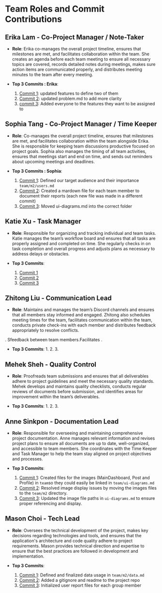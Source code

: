 # Team Roles and Commit Contributions

## Erika Lam  - Co-Project Manager / Note-Taker
- **Role**: Erika co-manages the overall project timeline, ensures that milestones are met, and facilitates collaboration within the team. She creates an agenda before each team meeting to ensure all necessary topics are covered, records detailed notes during meetings, makes sure action items are communicated properly, and distributes meeting minutes to the team after every meeting.


- **Top 3 Commits : Erika**:
  1. [Commit 1](https://github.com/sophiatangg/CS326Team26/commit/164c052847b3758280e0e74196ff704eb3167213): updated features to define two of them
  2. [Commit 2](https://github.com/sophiatangg/CS326Team26/commit/61bf69fc92dd84f2d56da8b901a4074d51d412f0): updated problem.md to add more clarity
  3. [commit 3](https://github.com/sophiatangg/CS326Team26/commit/50c8517807bb8b8e342a37a5522a371f6bff7976): Added everyone to the features they want to be assigned to

## Sophia Tang - Co-Project Manager / Time Keeper
- **Role**: Co-manages the overall project timeline, ensures that milestones are met, and facilitates collaboration within the team alongside Erika. She is responsible for keeping team discussions productive focused on project goals. Sophia also manages the timing of all team activities, ensures that meetings start and end on time, and sends out reminders about upcoming meetings and deadlines.

- **Top 3 Commits : Sophia**:
  1. [Commit 1](https://github.com/sophiatangg/CS326Team26/commit/1d2cc991eb0bd3c60535b1777786ad1c4f0def92): Defined our target audience and their importance `team/m2/users.md`
  2. [Commit 2](https://github.com/sophiatangg/CS326Team26/commit/b7d64b6acf6fffab0e15cd80240762dd8dd6a480): Created a mardown file for each team member to document their reports (each new file was made in a different commit)
  3. [Commit 3](https://github.com/sophiatangg/CS326Team26/commit/e359efca76dc496a1d2dfe0317299702bdf4b559): Moved ui-diagrams.md into the correct folder

## Katie Xu - Task Manager
- **Role**: Responsible for organizing and tracking individual and team tasks. Katie manages the team’s workflow board and ensures that all tasks are properly assigned and completed on time. She regularly checks in on task completion and overall progress and adjusts plans as necessary to address delays or obstacles.

- **Top 3 Commits**:
  1. [Commit 1](https://github.com/sophiatangg/CS326Team26/commit/50283695bf3d3a74b4379b08d4e2c08cc684a85d)
  2. [Commit 2](https://github.com/sophiatangg/CS326Team26/commit/5276ba95276607d48b787a025a968646d90a3747)
  3. [Commit 3](https://github.com/sophiatangg/CS326Team26/commit/7bd4f6f36b91b95ad18d88aa8add45722fa270cb)

## Zhitong Liu - Communication Lead
- **Role**: Maintains and manages the team’s Discord channels and ensures that all members stay informed and engaged. Zhitong also schedules meeting times for the team, facilitates communication within the team, conducts private check-ins with each member and distributes feedback appropriately to resolve conflicts.

. Sfeedback between team members.Facilitates . 
- **Top 3 Commits**:
  1.
  2.
  3.

## Mehek Sheh - Quality Control
- **Role**: Proofreads team submissions and ensures that all deliverables adhere to project guidelines and meet the necessary quality standards. Mehek develops and maintains quality checklists, conducts regular reviews of documents before submission, and identifies areas for improvement within the team’s deliverables. 

- **Top 3 Commits**:
  1.
  2.
  3.

## Anne Sinkpon - Documentation Lead
- **Role**: Responsible for overseeing and maintaining comprehensive project documentation. Anne manages relevant information and revises project plans to ensure all documents are up to date, well-organized, and accessible to team members. She coordinates with the Time Keeper and Task Manager to help the team stay aligned on project objectives and processes.


- **Top 3 Commits**:
  1. [Commit 1](https://github.com/sophiatangg/CS326Team26/commit/8819766545965c269c54a7d9a8043827d8b3589a): Created files for the images (MainDashboard, Post and Profile) in `team`so they could easily be linked in `team/ui-diagrams.md`
  2. [Commit 2](https://github.com/sophiatangg/CS326Team26/commit/2a19df3075743f73fb67cd4c3020d5b9388cdeab): Resolved image display issues by moving the images files to the `team/m2` directory.
  3. [Commit 3](https://github.com/sophiatangg/CS326Team26/commit/effc6a7111f80f2eaa48261caa94097c8c6d800b): Updated the image file paths in `ui-diagrams.md` to ensure proper referencing and display.

## Mason Choi - Tech Lead
- **Role**: Oversees the technical development of the project, makes key decisions regarding technologies and tools, and ensures that the application's architecture and code quality adhere to project requirements. Mason provides technical direction and expertise to ensure that the best practices are followed in development and implementation.


- **Top 3 Commits**:
  1. [Commit 1](https://github.com/sophiatangg/CS326Team26/commit/3e5cb94c2a28b0bd380c473130ec0672f4eb2a2a): Defined and finalized data usage in `team/m2/data.md`
  2. [Commit 2](https://github.com/sophiatangg/CS326Team26/commit/da5616c0a0b835dca6f0ebba3a015b56a0294b54): Added a gitignore and readme to the project repo
  3. [Commit 3](https://github.com/sophiatangg/CS326Team26/commit/cbd2ca78918d639a7aadf8259357844c0593a01b): Initialized user report files for each group member
